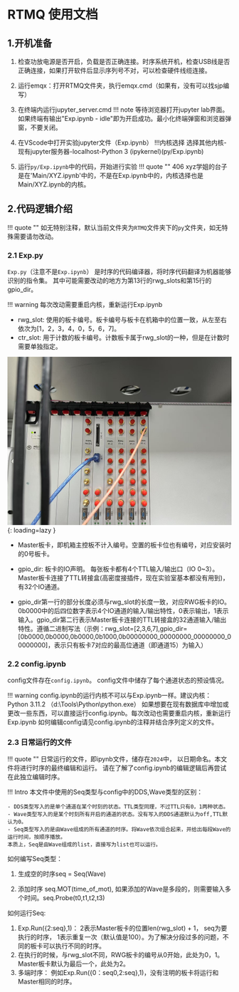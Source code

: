 # RTMQ 使用文档

## 1.开机准备

1. 检查功放电源是否开启，负载是否正确连接。时序系统开机，检查USB线是否正确连接，如果打开软件后显示序列号不对，可以检查硬件线缆连接。
2. 运行emqx：打开RTMQ文件夹，执行emqx.cmd（如果有，没有可以找sjp编写）
3. 在终端内运行jupyter_server.cmd 
!!! note
    等待浏览器打开jupyter lab界面。如果终端有输出"Exp.ipynb - idle"即为开启成功。最小化终端弹窗和浏览器弹窗，不要关闭。

4. 在VScode中打开实验jupyter文件（Exp.ipynb） 
!!!内核选择
    选择其他内核-现有jupyter服务器-localhost-Python 3 (ipykernel)(py/Exp.ipynb) 

5. 运行`py/Exp.ipynb`中的代码，开始进行实验
!!! quote ""
    406 xyz学姐的台子是在'Main/XYZ.ipynb'中的，不是在Exp.ipynb中的，内核选择也是Main/XYZ.ipynb的内核。

## 2.代码逻辑介绍
!!! quote ""
    如无特别注释，默认当前文件夹为`RTMQ`文件夹下的`py`文件夹，如无特殊需要请勿改动。

### 2.1 Exp.**py**
`Exp.py`（注意不是`Exp.ipynb`） 是时序的代码编译器，将时序代码翻译为机器能够识别的指令集。
其中可能需要改动的地方为第13行的rwg_slots和第15行的gpio_dir。

!!! warning
    每次改动需要重启内核，重新运行Exp.ipynb

- rwg_slot: 使用的板卡编号。板卡编号与板卡在机箱中的位置一致，从左至右依次为[1，2，3，4，0，5，6，7]。
- ctr_slot: 用于计数的板卡编号。计数板卡属于rwg_slot的一种，但是在计数时需要单独指定。

![RTMQ机箱](figure/RTMQsystem.jpg){: loading=lazy }

- Master板卡，即机箱主控板不计入编号。空置的板卡位也有编号，对应安装时的0号板卡。

- gpio_dir: 板卡的IO声明。 每张板卡都有4个TTL输入/输出口（IO 0~3）。Master板卡连接了TTL转接盒(高密度接插件，现在实验室基本都没有用到)，有32个IO通道。

- gpio_dir第一行的部分长度必须与rwg_slot的长度一致，对应RWG板卡的IO。0b0000中的后四位数字表示4个IO通道的输入/输出特性，0表示输出，1表示输入。gpio_dir第二行表示Master板卡连接的TTL转接盒的32通道输入/输出特性。遵循二进制写法（示例：rwg_slot=[2,3,6,7],gpio_dir=[0b0000,0b0000,0b0000,0b1000,0b00000000_00000000_00000000_00000000]，表示只有板卡7对应的最高位通道（即通道15）为输入）

### 2.2 config.ipynb
config文件存在`config.ipynb`。 config文件中储存了每个通道状态的预设情况。
<!-- config.ipynb运行后将会在本文件夹中生成并写入数据库config.db。 -->
!!! warning
    config.ipynb的运行内核不可以与Exp.ipynb一样。建议内核：Python 3.11.2 （d:\Tools\Python\python.exe）
    如果想要在现有数据库中增加或更改一些东西，可以直接运行config.ipynb。每次改动也需要重启内核，重新运行Exp.ipynb
如何编辑config请见config.ipynb的注释并结合序列定义的文件。

### 2.3 日常运行的文件
!!! quote ""
    日常运行的文件，即ipynb文件，储存在`2024`中， 以日期命名。本文件将进行时序的最终编辑和运行。
    请在了解了config.ipynb的编辑逻辑后再尝试在此独立编辑时序。

!!! Intro 
    本文件中使用的Seq类型与config中的DDS,Wave类型的区别：

    - DDS类型写入的是单个通道在某个时刻的状态。TTL类型同理，不过TTL只有0，1两种状态。
    - Wave类型写入的是某个时刻所有开启的通道的状态。没有写入的DDS通道默认为off,TTL默认为0。
    - Seq类型写入的是由Wave组成的所有通道的时序。将Wave依次组合起来，并给出每段Wave的运行时间，按顺序播放。
    本质上，Seq是由Wave组成的list，直接写为list也可以运行。

如何编写Seq类型：

1. 生成空的时序seq = Seq(Wave)
   
2. 添加时序 seq.MOT(time_of_mot), 如果添加的Wave是多段的，则需要输入多个时间。seq.Probe(t0,t1,t2,t3)


如何运行Seq:

1. Exp.Run({2:seq},1)： 2表示Master板卡的位置len(rwg_slot) + 1， seq为要执行的时序， 1表示重复一次（默认值是100）。为了解决分段过多的问题，不同的板卡可以执行不同的时序。
2. 在执行的时候，与rwg_slot不同，RWG板卡的编号从0开始，此处为0，1。Master板卡默认为最后一个，此处为2。
3. 多端时序： 例如Exp.Run({0：seq0,2:seq},1)，没有注明的板卡将运行和Master相同的时序。


